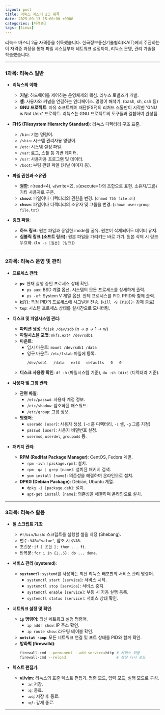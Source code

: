 ```yaml
---
layout: post
title: 리눅스 마스터 2급 취득
date: 2025-09-13 15:00:00 +0900
categories: [자격증]
tags: [linux]
---
```


리눅스 마스터 2급 자격증을 취득했습니다. 한국정보통신기술협회(KAIT)에서 주관하는 이 자격증 과정을 통해 파일 시스템부터 네트워크 설정까지, 리눅스 운영, 관리 기술을 학습했습니다.

---

### **1과목: 리눅스 일반**

- **리눅스의 이해**:
  - **커널**: 하드웨어를 제어하는 운영체제의 핵심. 리누스 토발즈가 개발.
  - **셸**: 사용자와 커널을 연결하는 인터페이스. 명령어 해석기. (bash, sh, csh 등)
  - **GNU 프로젝트**: 자유 소프트웨어 재단(FSF)의 리처드 스톨만이 시작한 'GNU is Not Unix' 프로젝트. 리눅스는 GNU 프로젝트의 도구들과 결합하여 완성됨.

- **FHS (Filesystem Hierarchy Standard)**: 리눅스 디렉터리 구조 표준.
  - `/bin`: 기본 명령어.
  - `/sbin`: 시스템 관리자용 명령어.
  - `/etc`: 시스템 설정 파일.
  - `/var`: 로그, 스풀 등 가변 데이터.
  - `/usr`: 사용자용 프로그램 및 데이터.
  - `/boot`: 부팅 관련 파일 (커널 이미지 등).

- **파일 권한과 소유권**:
  - **권한**: `r`(read=4), `w`(write=2), `x`(execute=1)의 조합으로 표현. 소유자/그룹/기타 사용자로 구분.
  - **`chmod`**: 파일이나 디렉터리의 권한을 변경. (`chmod 755 file.sh`)
  - **`chown`**: 파일이나 디렉터리의 소유자 및 그룹을 변경. (`chown user:group file.txt`)

- **링크 파일**:
  - **하드 링크**: 원본 파일과 동일한 inode를 공유. 원본이 삭제되어도 데이터 유지.
  - **심볼릭 링크 (소프트 링크)**: 원본 파일을 가리키는 바로 가기. 원본 삭제 시 링크 무효화. (`ln -s [원본] [링크]`)

---

### **2과목: 리눅스 운영 및 관리**

- **프로세스 관리**:
  - **`ps`**: 현재 실행 중인 프로세스 상태 확인.
    - `ps aux`: BSD 계열 옵션. 시스템의 모든 프로세스를 상세하게 출력.
    - `ps -ef`: System V 계열 옵션. 전체 프로세스를 PID, PPID와 함께 출력.
  - **`kill`**: 특정 PID의 프로세스에 시그널을 전송. (`kill -9 [PID]`는 강제 종료)
  - **`top`**: 시스템 프로세스 상태를 실시간으로 모니터링.

- **디스크 및 파일시스템 관리**:
  - **파티션 생성**: `fdisk /dev/sdb` (n -> p -> 1 -> w)
  - **파일시스템 포맷**: `mkfs.ext4 /dev/sdb1`
  - **마운트**:
    - 임시 마운트: `mount /dev/sdb1 /data`
    - 영구 마운트: `/etc/fstab` 파일에 등록.
      ```
      /dev/sdb1   /data   ext4   defaults   0   0
      ```
  - **디스크 사용량 확인**: `df -h` (파일시스템 기준), `du -sh [dir]` (디렉터리 기준).

- **사용자 및 그룹 관리**:
  - **관련 파일**:
    - `/etc/passwd`: 사용자 계정 정보.
    - `/etc/shadow`: 암호화된 패스워드.
    - `/etc/group`: 그룹 정보.
  - **명령어**:
    - `useradd [user]`: 사용자 생성. (`-d` 홈 디렉터리, `-s` 셸, `-g` 그룹 지정)
    - `passwd [user]`: 사용자 비밀번호 설정.
    - `usermod`, `userdel`, `groupadd` 등.

- **패키지 관리**:
  - **RPM (RedHat Package Manager)**: CentOS, Fedora 계열.
    - `rpm -ivh [package.rpm]`: 설치.
    - `rpm -qa | grep [name]`: 설치된 패키지 검색.
    - `yum install [name]`: 의존성을 해결하며 온라인으로 설치.
  - **DPKG (Debian Package)**: Debian, Ubuntu 계열.
    - `dpkg -i [package.deb]`: 설치.
    - `apt-get install [name]`: 의존성을 해결하며 온라인으로 설치.

---

### **3과목: 리눅스 활용**

- **셸 스크립트 기초**:
  - `#!/bin/bash`: 스크립트를 실행할 셸을 지정 (Shebang).
  - 변수: `VAR="value"`, 참조 시 `$VAR`.
  - 조건문: `if [ 조건 ]; then ... fi`.
  - 반복문: `for i in {1..5}; do ... done`.

- **서비스 관리 (systemd)**:
  - **`systemctl`**: `systemd`를 사용하는 최신 리눅스 배포판의 서비스 관리 명령어.
    - `systemctl start [service]`: 서비스 시작.
    - `systemctl stop [service]`: 서비스 중지.
    - `systemctl enable [service]`: 부팅 시 자동 실행 등록.
    - `systemctl status [service]`: 서비스 상태 확인.

- **네트워크 설정 및 확인**:
  - **`ip` 명령어**: 최신 네트워크 설정 명령어.
    - `ip addr show`: IP 주소 확인.
    - `ip route show`: 라우팅 테이블 확인.
  - **`netstat -anp`**: 모든 네트워크 연결 및 포트 상태를 PID와 함께 확인.
  - **방화벽 (firewalld)**:
    ```bash
    firewall-cmd --permanent --add-service=http # 서비스 허용
    firewall-cmd --reload                       # 설정 다시 로드
    ```

- **텍스트 편집기**:
  - **vi/vim**: 리눅스의 표준 텍스트 편집기. 명령 모드, 입력 모드, 실행 모드로 구성.
    - `:w`: 저장.
    - `:q`: 종료.
    - `:wq`: 저장 후 종료.
    - `:q!`: 강제 종료.

<hr class="short-rule">


